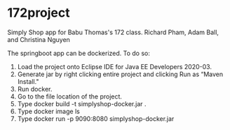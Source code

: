 # 172project
Simply Shop app for Babu Thomas's 172 class. Richard Pham, Adam Ball, and Christina Nguyen


The springboot app can be dockerized. To do so:
1) Load the project onto Eclipse IDE for Java EE Developers 2020-03.
2) Generate jar by right clicking entire project and clicking Run as “Maven Install."
4) Run docker.
5) Go to the file location of the project.
6) Type docker build -t simplyshop-docker.jar .
7) Type docker image ls
8) Type docker run -p 9090:8080 simplyshop-docker.jar
